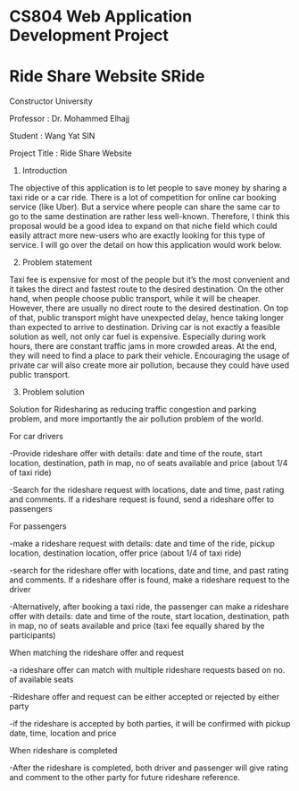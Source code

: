 # CS804 Web Application Development Project
# Ride Share Website  SRide
Constructor University

Professor : Dr. Mohammed Elhajj

Student   : Wang Yat SIN


Project Title : Ride Share Website

1.	Introduction

The objective of this application is to let people to save money by sharing a taxi ride or a car ride. There is a lot of competition for online car booking service (like Uber). But a service where people can share the same car to go to the same destination are rather less well-known. Therefore, I think this proposal would be a good idea to expand on that niche field which could easily attract more new-users who are exactly looking for this type of service. I will go over the detail on how this application would work below.

2.	Problem statement

Taxi fee is expensive for most of the people but it’s the most convenient and it takes the direct and fastest route to the desired destination. On the other hand, when people choose public transport, while it will be cheaper. However, there are usually no direct route to the desired destination. On top of that, public transport might have unexpected delay, hence taking longer than expected to arrive to destination. Driving car is not exactly a feasible solution as well, not only car fuel is expensive. Especially during work hours, there are constant traffic jams in more crowded areas. At the end, they will need to find a place to park their vehicle. Encouraging the usage of private car will also create more air pollution, because they could have used public transport.

3.	Problem solution

Solution for Ridesharing as reducing traffic congestion and parking problem, and more importantly the air pollution problem of the world.

For car drivers

-Provide rideshare offer with details: date and time of the route, start location, destination, path in map, no of seats available and price (about 1/4 of taxi ride)

-Search for the rideshare request with locations, date and time, past rating and comments.  If a rideshare request is found, send a rideshare offer to passengers

For passengers 

-make a rideshare request with details: date and time of the ride, pickup location, destination location, offer price (about 1/4 of taxi ride)

-search for the rideshare offer with locations, date and time, and past rating and comments.  If a rideshare offer is found, make a rideshare request to the driver

-Alternatively, after booking a taxi ride, the passenger can make a rideshare offer with details: date and time of the route, start location, destination, path in map, no of seats available and price (taxi fee equally shared by the participants)

When matching the rideshare offer and request

-a rideshare offer can match with multiple rideshare requests based on no. of available seats

-Rideshare offer and request can be either accepted or rejected by either party 

-if the rideshare is accepted by both parties, it will be confirmed with pickup date, time, location and price

When rideshare is completed

-After the rideshare is completed, both driver and passenger will give rating and comment to the other party for future rideshare reference.

